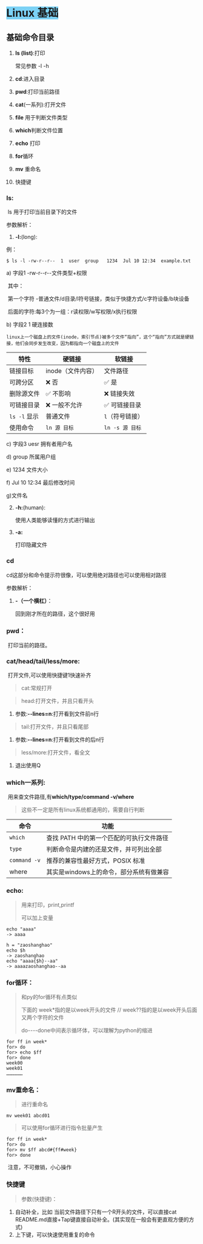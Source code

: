 # <span style="background-color: rgb(123, 209, 245);">Linux 基础</span>

## 基础命令目录

1. **ls (list)**:打印

   常见参数 -l -h

2. **cd**:进入目录

3. **pwd**:打印当前路径

4. **cat**(一系列):打开文件

5. **file**  用于判断文件类型

6. **which**判断文件位置

7. **echo**  打印

8. **for**循环

9. **mv**  重命名

10. 快捷键

### **ls:**

​		ls 用于打印当前目录下的文件

参数解析：

1.  **-l:**(long):

   例：

   ``$ ls -l
   -rw-r--r--  1  user  group   1234  Jul 10 12:34  example.txt``

   a) 字段1  -rw-r--r--文件类型+权限

   ​	其中：

   ​	第一个字符 -普通文件/d目录/l符号链接，类似于快捷方式/c字符设备/b块设备

   ​	后面的字符:每3个为一组：r读权限/w写权限/x执行权限

   b) 字段2  1  硬连接数

   ​	``linux上一个磁盘上的文件(inode，索引节点)被多个文件“指向”，这个“指向”方式就是硬链接，他们会同步发生改变，因为都指向一个磁盘上的文件``

   | 特性         | 硬链接            | 软链接          |
   | ------------ | ----------------- | --------------- |
   | 链接目标     | inode（文件内容） | 文件路径        |
   | 可跨分区     | ❌ 否              | ✅ 是            |
   | 删除源文件   | ✅ 不影响          | ❌ 链接失效      |
   | 可链接目录   | ❌ 一般不允许      | ✅ 可链接目录    |
   | `ls -l` 显示 | 普通文件          | `l`（符号链接） |
   | 使用命令     | `ln 源 目标`      | `ln -s 源 目标` |

   c) 字段3   uesr  拥有者用户名

   d) group  所属用户组

   e) 1234  文件大小

   f) Jul 10 12:34  最后修改时间

   g)文件名

2. **-h:**(human):

   使用人类能够读懂的方式进行输出

3. **-a:**

   打印隐藏文件

### **cd** 

cd这部分和命令提示符很像，可以使用绝对路径也可以使用相对路径

参数解析：

1. **-（一个横杠）**：

   回到刚才所在的路径，这个很好用

### **pwd**：

​	打印当前的路径。

### **cat/head/tail/less/more:**

​	打开文件,可以使用快捷键1快速补齐

>  cat:常规打开

> head:打开文件，并且只看开头

1. 参数:**--lines=n**:打开看到文件前n行

>  tail:打开文件，并且只看尾部

1. 参数:**--lines=n**:打开看到文件的后n行

>  less/more:打开文件，看全文

1. 退出使用Q

### **which一系列:**

​	用来查文件路径,有**which/type/command -v/where**

> 这些不一定是所有linux系统都通用的，需要自行判断

| 命令         | 功能                                     |
| ------------ | ---------------------------------------- |
| `which`      | 查找 PATH 中的第一个匹配的可执行文件路径 |
| `type`       | 判断命令是内建的还是文件，并可列出全部   |
| `command -v` | 推荐的兼容性最好方式，POSIX 标准         |
| where        | 其实是windows上的命令，部分系统有做兼容  |

### **echo**:

> 用来打印，print,printf
>
> 可以加上变量

``````
echo "aaaa"
-> aaaa
``````

``````
h = "zaoshanghao"
echo $h
-> zaoshanghao
echo "aaaa{$h}--aa"
-> aaaazaoshanghao--aa
``````

### **for循环：**

> 和py的for循环有点类似
>
> 下面的 week*指的是以week开头的文件 // week??指的是以week开头后面又两个字符的文件
>
> do----done中间表示循环体，可以理解为python的缩进

``````
for ff in week*
for> do
for> echo $ff
for> done
week00
week01
………………
``````

### **mv重命名：**

> 进行重命名

```
mv week01 abcd01
```

> 可以使用for循环进行指令批量产生

```
for ff in week*
for> do
for> mv $ff abcd#{ff#week}
for> done
```

​	注意，不可撤销，小心操作

### **快捷键**

> 参数(快捷键)：

1. 自动补全，比如 当前文件路径下只有一个R开头的文件，可以直接cat README.md直接+Tap键直接自动补全。(其实现在一般会有更直观方便的方式)
2. 上下键，可以快速使用重复的命令